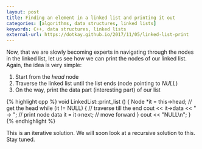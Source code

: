 ```yaml
---
layout: post
title: Finding an element in a linked list and printing it out
categories: [algorithms, data structures, linked lists]
keywords: C++, data structures, linked lists
external-url: https://dotkay.github.io/2017/11/05/linked-list-print
---
```


Now, that we are slowly becoming experts in navigating through the nodes in the linked list, let us see how we can print the nodes of our linked list. Again, the idea is very simple:
1. Start from the _head_ node
2. Traverse the linked list until the list ends (node pointing to _NULL_)
3. On the way, print the data part (interesting part) of our list

{% highlight cpp %}
void LinkedList::print_list () {
  Node *it = this->head;          // get the head
  while (it != NULL) {            // traverse till the end
    cout << it->data << " -> ";   // print node data
    it = it->next;                // move forward
  }
  cout << "NULL\n";
}
{% endhighlight %}

This is an iterative solution. We will soon look at a recursive solution to this. Stay tuned.